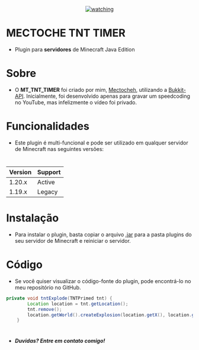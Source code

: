 <p align="center">
<a href="https://github.com/Mectoche/MT_TNT_TIMER"><img src="https://i.ibb.co/P41ZcjK/tnt-timer-mectoche.png" alt="watching" border="0"></a>
</p>

#                   MECTOCHE TNT TIMER
- Plugin para **servidores** de Minecraft Java Edition
# Sobre
- O **MT_TNT_TIMER** foi criado por mim, [Mectocheh](https://github.com/Mectoche), utilizando a [Bukkit-API](https://dev.bukkit.org/). Inicialmente, foi desenvolvido apenas para gravar um speedcoding no YouTube, mas infelizmente o vídeo foi privado.

# Funcionalidades
- Este plugin é multi-funcional e pode ser utilizado em qualquer servidor de Minecraft nas seguintes versões:

#
| Version |    Support    |
|---------| ------------- |
| 1.20.x  |    Active     |
| 1.19.x  |    Legacy     |

# Instalação
- Para instalar o plugin, basta copiar o arquivo [.jar](https://github.com/Mectoche/MT_TNT_TIMER/tree/main/build/libs) para a pasta plugins do seu servidor de Minecraft e reiniciar o servidor.

# Código
- Se você quiser visualizar o código-fonte do plugin, pode encontrá-lo no meu repositório no GitHub.
```java
private void tntExplode(TNTPrimed tnt) {
        Location location = tnt.getLocation();
        tnt.remove();
        location.getWorld().createExplosion(location.getX(), location.getY(), location.getZ(), 4f, false, true);
    }
```



#
- _**Duvidas? Entre em contato comigo!**_
